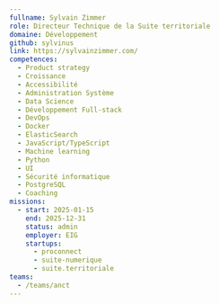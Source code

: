 ```yaml
---
fullname: Sylvain Zimmer
role: Directeur Technique de la Suite territoriale
domaine: Développement
github: sylvinus
link: https://sylvainzimmer.com/
competences:
  - Product strategy
  - Croissance
  - Accessibilité
  - Administration Système
  - Data Science
  - Développement Full-stack
  - DevOps
  - Docker
  - ElasticSearch
  - JavaScript/TypeScript
  - Machine learning
  - Python
  - UI
  - Sécurité informatique
  - PostgreSQL
  - Coaching
missions:
  - start: 2025-01-15
    end: 2025-12-31
    status: admin
    employer: EIG
    startups:
      - proconnect
      - suite-numerique
      - suite.territoriale
teams:
  - /teams/anct
---
```

